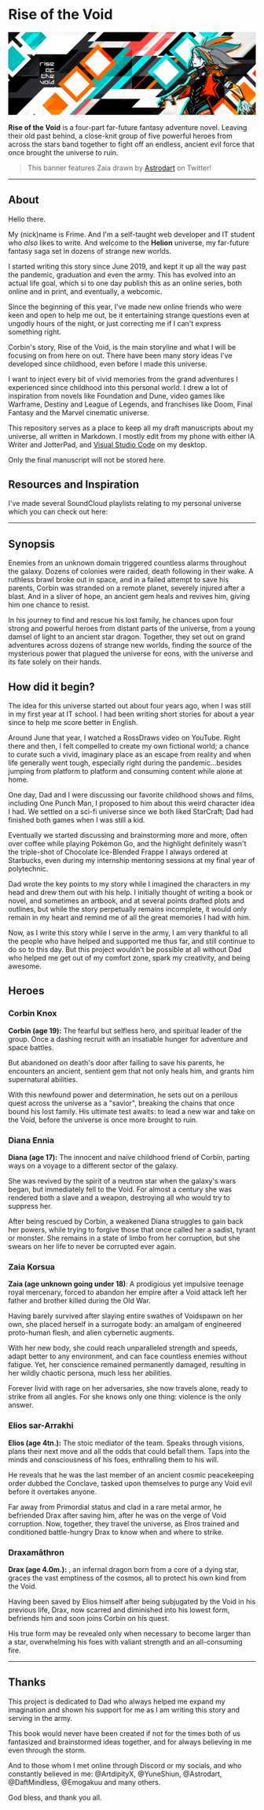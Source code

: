 # Rise of the Void

![Rise of the Void Banner](https://raw.githubusercontent.com/nxltm/rotv/main/ROTV%20Banner.png)

**Rise of the Void** is a four-part far-future fantasy adventure novel. Leaving their old past behind, a close-knit group of five powerful heroes from across the stars band together to fight off an endless, ancient evil force that once brought the universe to ruin.

> This banner features Zaia drawn by [Astrodart](https://twitter.com/astrodid) on Twitter!

---

## About

Hello there.

My (nick)name is Frime. And I'm a self-taught web developer and IT student who _also_ likes to write. And welcome to the **Helion** universe, my far-future fantasy saga set in dozens of strange new worlds.

I started writing this story since June 2019, and kept it up all the way past the pandemic, graduation and even the army. This has evolved into an actual life goal, which si to one day publish this as an online series, both online and in print, and eventually, a webcomic.

Since the beginning of this year, I've made new online friends who were keen and open to help me out, be it entertaining strange questions even at ungodly hours of the night, or just correcting me if I can't express something right.

Corbin's story, Rise of the Void, is the main storyline and what I will be focusing on from here on out. There have been many story ideas I've developed since childhood, even before I made this universe.

I want to inject every bit of vivid memories from the grand adventures I experienced since childhood into this personal world. I drew a lot of inspiration from novels like Foundation and Dune, video games like Warframe, Destiny and League of Legends, and franchises like Doom, Final Fantasy and the Marvel cinematic universe.

This repository serves as a place to keep all my draft manuscripts about my universe, all written in Markdown. I mostly edit from my phone with either IA Writer and JotterPad, and [Visual Studio Code](https://code.visualstudio.com) on my desktop.

Only the final manuscript will not be stored here.

## Resources and Inspiration

I've made several SoundCloud playlists relating to my personal universe which you can check out here:

---

## Synopsis

Enemies from an unknown domain triggered countless alarms throughout the galaxy. Dozens of colonies were raided, death following in their wake. A ruthless brawl broke out in space, and in a failed attempt to save his parents, Corbin was stranded on a remote planet, severely injured after a blast. And in a sliver of hope, an ancient gem heals and revives him, giving him one chance to resist.

In his journey to find and rescue his lost family, he chances upon four strong and powerful heroes from distant parts of the universe, from a young damsel of light to an ancient star dragon. Together, they set out on grand adventures across dozens of strange new worlds, finding the source of the mysterious power that plagued the universe for eons, with the universe and its fate solely on their hands.

## How did it begin?

The idea for this universe started out about four years ago, when I was still in my first year at IT school. I had been writing short stories for about a year since to help me score better in English.

Around June that year, I watched a RossDraws video on YouTube. Right there and then, I felt compelled to create my own fictional world; a chance to curate such a vivid, imaginary place as an escape from reality and when life generally went tough, especially right during the pandemic...besides jumping from platform to platform and consuming content while alone at home.

One day, Dad and I were discussing our favorite childhood shows and films, including One Punch Man, I proposed to him about this weird character idea I had. We settled on a sci-fi universe since we both liked StarCraft; Dad had finished both games when I was still a kid.

Eventually we started discussing and brainstorming more and more, often over coffee while playing Pokémon Go, and the highlight definitely wasn't the triple-shot of Chocolate Ice-Blended Frappe I always ordered at Starbucks, even during my internship mentoring sessions at my final year of polytechnic.

Dad wrote the key points to my story while I imagined the characters in my head and drew them out with his help. I initially thought of writing a book or novel, and sometimes an artbook, and at several points drafted plots and outlines, but while the story perpetually remains incomplete, it would only remain in my heart and remind me of all the great memories I had with him.

Now, as I write this story while I serve in the army, I am very thankful to all the people who have helped and supported me thus far, and still continue to do so to this day. But this project wouldn't be possible at all without Dad who helped me get out of my comfort zone, spark my creativity, and being awesome.

## Heroes

### Corbin Knox

**Corbin (age 19):** The fearful but selfless hero, and spiritual leader of the group. Once a dashing recruit with an insatiable hunger for adventure and space battles.

But abandoned on death's door after failing to save his parents, he encounters an ancient, sentient gem that not only heals him, and grants him supernatural abilities.

With this newfound power and determination, he sets out on a perilous quest across the universe as a "savior", breaking the chains that once bound his lost family. His ultimate test awaits: to lead a new war and take on the Void, before the universe is once more brought to ruin.

### Diana Ennia

**Diana (age 17):** The innocent and naïve childhood friend of Corbin, parting ways on a voyage to a different sector of the galaxy.

She was revived by the spirit of a neutron star when the galaxy's wars began, but immediately fell to the Void. For almost a century she was rendered both a slave and a weapon, destroying all who would try to suppress her.

After being rescued by Corbin, a weakened Diana struggles to gain back her powers, while trying to forgive those that once called her a sadist, tyrant or monster. She remains in a state of limbo from her corruption, but she swears on her life to never be corrupted ever again.

### Zaia Korsua

**Zaia (age unknown going under 18)**: A prodigious yet impulsive teenage royal mercenary, forced to abandon her empire after a Void attack left her father and brother killed during the Old War.

Having barely survived after slaying entire swathes of Voidspawn on her own, she placed herself in a surrogate body: an amalgam of engineered proto-human flesh, and alien cybernetic augments.

With her new body, she could reach unparalleled strength and speeds, adapt better to any environment, and can face countless enemies without fatigue. Yet, her conscience remained permanently damaged, resulting in her wildly chaotic persona, much less her abilities.

Forever livid with rage on her adversaries, she now travels alone, ready to strike from all angles. For she knows only one thing: violence is the only answer.

### Elios sar-Arrakhi

**Elios (age 4tn.):** The stoic mediator of the team. Speaks through visions, plans their next move and all the odds that could befall them. Taps into the minds and consciousness of his foes, enthralling them to his will.

He reveals that he was the last member of an ancient cosmic peacekeeping order dubbed the Conclave, tasked upon themselves to purge any Void evil before it overtakes anyone.

Far away from Primordial status and clad in a rare metal armor, he befriended Drax after saving him, after he was on the verge of Void corruption. Now, together, they travel the universe, as Elros trained and conditioned battle-hungry Drax to know when and where to strike.

### Draxamâthron

**Drax (age 4.0m.):** , an infernal dragon born from a core of a dying star, graces the vast emptiness of the cosmos, all to protect his own kind from the Void.

Having been saved by Elios himself after being subjugated by the Void in his previous life, Drax, now scarred and diminished into his lowest form, befriends him and soon joins Corbin on his quest.

His true form may be revealed only when necessary to become larger than a star, overwhelming his foes with valiant strength and an all-consuming fire.

---

## Thanks

This project is dedicated to Dad who always helped me expand my imagination and shown his support for me as I am writing this story and serving in the army.

This book would never have been created if not for the times both of us fantasized and brainstormed ideas together, and for always believing in me even through the storm.

And to those whom I met online through Discord or my socials, and who constantly believed in me: @ArtdipityX, @YuneShiun, @Astrodart, @DaftMindless, @Emogakuu and many others.

God bless, and thank you all.

